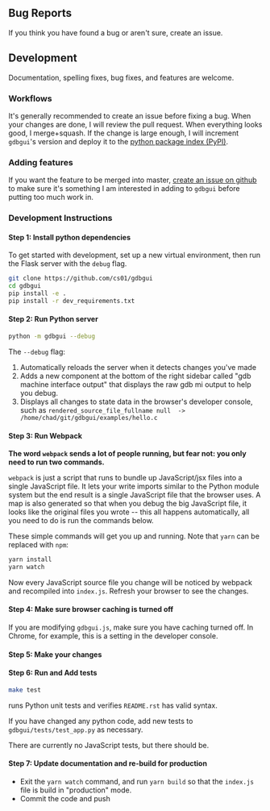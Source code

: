 ## Bug Reports

If you think you have found a bug or aren't sure, create an issue.

## Development
Documentation, spelling fixes, bug fixes, and features are welcome.

### Workflows
It's generally recommended to create an issue before fixing a bug. When your changes are done, I will review the pull request. When everything looks good, I merge+squash. If the change is large enough, I will increment `gdbgui`'s version and deploy it to the [python package index (PyPI)](https://pypi.python.org/pypi).

### Adding features
If you want the feature to be merged into master, [create an issue on github](https://github.com/cs01/gdbgui/issues) to make sure it's something I am interested in adding to `gdbgui` before putting too much work in.

### Development Instructions

#### Step 1: Install python dependencies
To get started with development, set up a new virtual environment, then
run the Flask server with the `debug` flag.

```bash
git clone https://github.com/cs01/gdbgui
cd gdbgui
pip install -e .
pip install -r dev_requirements.txt
```


#### Step 2: Run Python server
```bash
python -m gdbgui --debug
```

The `--debug` flag:
1. Automatically reloads the server when it detects changes you've made
1. Adds a new component at the bottom of the right sidebar called "gdb machine interface output" that displays the raw gdb mi output to help you debug.
1. Displays all changes to state data in the browser's developer console, such as `rendered_source_file_fullname null  ->  /home/chad/git/gdbgui/examples/hello.c`

#### Step 3: Run Webpack
**The word `webpack` sends a lot of people running, but fear not: you only need to run two commands.**

`webpack` is just a script that runs to bundle up JavaScript/jsx files into a single JavaScript file. It lets your write imports similar to the Python module system but the end result is a single JavaScript file that the browser uses. A map is also generated so that when you debug the big JavaScript file, it looks like the original files you wrote -- this all happens automatically, all you need to do is run the commands below.

These simple commands will get you up and running. Note that `yarn` can be replaced with `npm`:
```bash
yarn install
yarn watch
```

Now every JavaScript source file you change will be noticed by webpack and recompiled into `index.js`. Refresh your browser to see the changes.


#### Step 4: Make sure browser caching is turned off
If you are modifying `gdbgui.js`, make sure you have caching turned off. In Chrome, for example, this is a setting in the developer console.

#### Step 5: Make your changes

#### Step 6: Run and Add tests

```bash
make test
```
runs Python unit tests and verifies `README.rst` has valid syntax.

If you have changed any python code, add new tests to `gdbgui/tests/test_app.py` as necessary.

There are currently no JavaScript tests, but there should be.

#### Step 7: Update documentation and re-build for production
* Exit the `yarn watch` command, and run `yarn build` so that the `index.js` file is build in "production" mode.
* Commit the code and push
